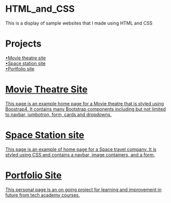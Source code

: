 # HTML_and_CSS
 This is a display of sample websites that I made using HTML and CSS

# Projects
 <a href="https://github.com/Victorino13/HTML_and_CSS/blob/main/academy_cinemas.html">•Movie theatre site<br>
 <a href="https://github.com/Victorino13/HTML_and_CSS/blob/main/spacestation.html">•Space station site<br>
 <a href="https://github.com/Victorino13/HTML_and_CSS/blob/main/portfolio">•Portfolio site

# Movie Theatre Site
 This page is an example home page for a Movie theatre that is styled using Boostrap4. It contains many Bootstrap components including but not limited to navbar, jumbotron, form, cards and dropdowns.
 
# Space Station site
 This page is an example of home page for a Space travel company. It is styled using CSS and contains a navbar, image containers, and a form.

# Portfolio Site
 This personal page is an on going project for learning and improvement in future from tech academy courses. 
